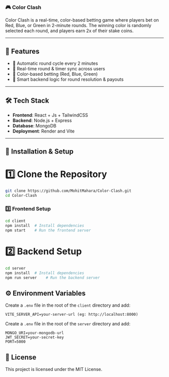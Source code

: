 ### 🎮 Color Clash

Color Clash is a real-time, color-based betting game where players bet on Red, Blue, or Green in 2-minute rounds. The winning color is randomly selected each round, and players earn 2x of their stake coins.

---

## 🚀 Features

- 🔁 Automatic round cycle every 2 minutes
- 👥 Real-time round & timer sync across users
- 🎨 Color-based betting (Red, Blue, Green)
- 🧮 Smart backend logic for round resolution & payouts

---

## 🛠️ Tech Stack

- **Frontend**: React + Js + TailwindCSS
- **Backend**: Node.js + Express
- **Database**: MongoDB 
- **Deployment**: Render and Vite

---

## 🚀 Installation & Setup

# 1️⃣ Clone the Repository
```sh
git clone https://github.com/MohitMahara/Color-Clash.git
cd Color-Clash
```

### 3️⃣ Frontend Setup
```sh
cd client
npm install  # Install dependencies
npm start    # Run the frontend server
```

# 2️⃣ Backend Setup
```sh
cd server
npm install  # Install dependencies
npm run server    # Run the backend server
```

## ⚙️ Environment Variables

Create a `.env` file in the root of the `client` directory and add:
```
VITE_SERVER_API=your-server-url (eg: http://localhost:8000)

```

Create a `.env` file in the root of the `server` directory and add:
```
MONGO_URI=your-mongodb-url
JWT_SECRET=your-secret-key
PORT=5000
```

## 📜 License

This project is licensed under the MIT License.
